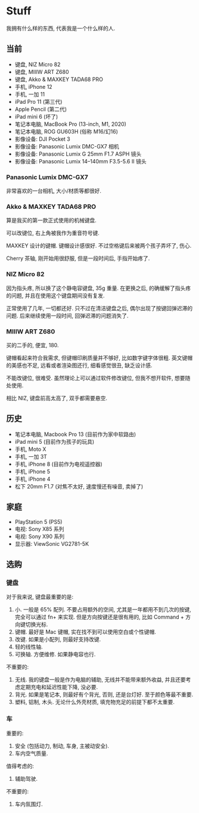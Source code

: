 # Stuff

我拥有什么样的东西, 代表我是一个什么样的人.

## 当前

- 键盘, NIZ Micro 82
- 键盘, MIIIW ART Z680
- 键盘, Akko & MAXKEY TADA68 PRO
- 手机, iPhone 12
- 手机, 一加 11
- iPad Pro 11 (第三代)
- Apple Pencil (第二代)
- iPad mini 6 (坏了)
- 笔记本电脑, MacBook Pro (13-inch, M1, 2020)
- 笔记本电脑, ROG GU603H (俗称 M16/幻16)
- 影像设备: DJI Pocket 3
- 影像设备: Panasonic Lumix DMC-GX7 相机
- 影像设备: Panasonic Lumix G 25mm F1.7 ASPH 镜头
- 影像设备: Panasonic Lumix 14–140mm F3.5-5.6 II 镜头

### Panasonic Lumix DMC-GX7

非常喜欢的一台相机, 大小/材质等都很好.

### Akko & MAXKEY TADA68 PRO

算是我买的第一款正式使用的机械键盘.

可以改键位, 右上角被我作为重音符号键.

MAXKEY 设计的键帽. 键帽设计感很好. 不过空格键后来被两个孩子弄坏了, 伤心.

Cherry 茶轴, 刚开始用很舒服, 但是一段时间后, 手指开始疼了.

### NIZ Micro 82

因为指头疼, 所以换了这个静电容键盘, 35g 重量.
在更换之后, 的确缓解了指头疼的问题, 并且在使用这个键盘期间没有复发.

正常使用了几年, 一切都还好. 只不过在清洁键盘之后, 偶尔出现了按键回弹迟滞的问题.
后来继续使用一段时间, 回弹迟滞的问题消失了.

### MIIIW ART Z680

买的二手的, 便宜, 180.

键帽看起来符合我需求, 但键帽印刷质量并不够好, 比如数字键字体很粗.
英文键帽的美感也不足, 远看或者渲染图还行, 细看感觉很丑, 缺乏设计感.

不能改键位, 很难受. 虽然理论上可以通过软件修改键位, 但我不想开软件, 想要随处使用.

相比 NIZ, 键盘前高太高了, 双手都需要悬空.

## 历史

- 笔记本电脑, Macbook Pro 13 (目前作为家中软路由)
- iPad mini 5 (目前作为孩子的玩具)
- 手机, Moto X
- 手机, 一加 3T
- 手机, iPhone 8 (目前作为电视遥控器)
- 手机, iPhone 5
- 手机, iPhone 4
- 松下 20mm F1.7 (对焦不太好, 速度慢还有噪音, 卖掉了)

## 家庭

- PlayStation 5 (PS5)
- 电视: Sony X85 系列
- 电视: Sony X90 系列
- 显示器: ViewSonic VG2781-5K

## 选购

### 键盘

对于我来说, 键盘最重要的是:

1. 小. 一般是 65% 配列. 不要占用额外的空间, 尤其是一年都用不到几次的按键,
   完全可以通过 fn+ 来实现. 但是方向按键还是很有用的, 比如 Command + 方向键切换光标.
2. 键帽. 最好是 Mac 键帽, 实在找不到可以使用空白或个性键帽.
3. 改键. 如果是小配列, 则最好支持改键.
4. 轻的线性轴.
5. 可换轴. 方便维修. 如果静电容也行.

不重要的:

1. 无线. 我的键盘一般是作为电脑的辅助, 无线并不能带来额外收益,
   并且还要考虑定期充电和延迟性能下降, 没必要.
2. 背光. 如果是笔记本, 则最好有个背光, 否则, 还是台灯好. 至于颜色等最不重要.
3. 塑料, 铝制, 木头. 无论什么外壳材质, 填充物充足的前提下都不太重要.

### 车

重要的:

1. 安全 (包括动力, 制动, 车身, 主被动安全).
2. 车内空气质量.

值得考虑的:

1. 辅助驾驶.

不重要的:

1. 车内氛围灯.
